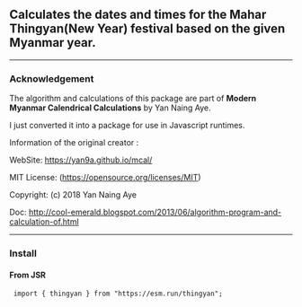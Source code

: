 ## Calculates the dates and times for the Mahar Thingyan(New Year) festival based on the given Myanmar year.

---

### Acknowledgement

The algorithm and calculations of this package are part of **Modern Myanmar Calendrical Calculations** by Yan Naing Aye.

I just converted it into a package for use in Javascript runtimes.

Information of the original creator :

WebSite: https://yan9a.github.io/mcal/

MIT License: (https://opensource.org/licenses/MIT)

Copyright: (c) 2018 Yan Naing Aye

Doc: http://cool-emerald.blogspot.com/2013/06/algorithm-program-and-calculation-of.html

---

### Install 

#### From JSR

```
 import { thingyan } from "https://esm.run/thingyan";
```
